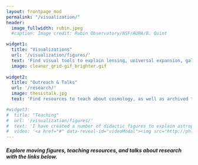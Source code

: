 ```yaml
---
layout: frontpage_mod
permalink: "/visualization/"
header:
  image_fullwidth: rubin.jpeg
  #caption: Image credit: Rubin Observatory/NSF/AURA/B. Quint

widget1:
  title: "Visualizations"
  url: '/visualization/figures/'
  text: 'Find visual tools to explain lensing, universal expansion, galaxy spectra, redshifting light, self-organizing maps and more!'
  image: cleaner_grid-gif_brighter.gif
  
widget2:
  title: "Outreach & Talks"
  url: '/research/'
  image: thesistalk.jpg
  text: 'Find resources to teach about cosmology, as well as archived talks.'

#widget3:
#  title: "Teaching"
#  url: '/visualization/figures/'
#  text: 'I have created a number of didactic figures to explain astrophysical phenomena that scientists and students alike are welcome to use in any context.'
#  video: '<a href="#" data-reveal-id="videoModal"><img src="http://phlow.github.io/feeling-responsive/images/start-video-feeling-responsive-302x182.jpg" width="302" height="182" alt=""/></a>'
---
```

<h5>Explore moving figures, teaching resources, and talks about research with the links below.</h5>
